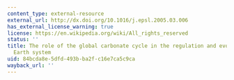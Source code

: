 ```yaml
---
content_type: external-resource
external_url: http://dx.doi.org/10.1016/j.epsl.2005.03.006
has_external_license_warning: true
license: https://en.wikipedia.org/wiki/All_rights_reserved
status: ''
title: The role of the global carbonate cycle in the regulation and evolution of the
  Earth system
uid: 84bcda8e-5dfd-493b-ba2f-c16e7ca5c9ca
wayback_url: ''
---
```

